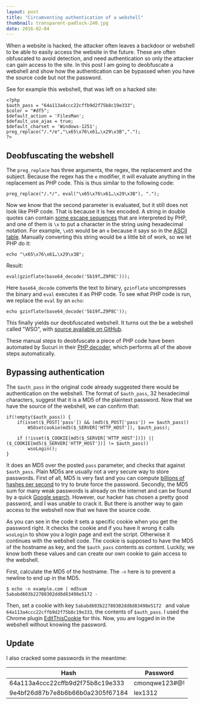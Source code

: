 ```yaml
---
layout: post
title: "Circumventing authentication of a webshell"
thumbnail: transparent-padlock-240.jpg
date: 2016-02-04
---
```


When a website is hacked, the attacker often leaves a backdoor or webshell to be able to easily access the website in the future. These are often obfuscated to avoid detection, and need authentication so only the attacker can gain access to the site. In this post I am going to deobfuscate a webshell and show how the authentication can be bypassed when you have the source code but not the password.

See for example this webshell, that was left on a hacked site:

    <?php
    $auth_pass = "64a113a4ccc22cffb9d2f75b8c19e333";
    $color = "#df5";
    $default_action = 'FilesMan';
    $default_use_ajax = true;
    $default_charset = 'Windows-1251';
    preg_replace("/.*/e","\x65\x76\x61…\x29\x3B",".");
    ?>

## Deobfuscating the webshell

The `preg_replace` has three arguments, the regex, the replacement and the subject. Because the regex has the `e` modifier, it will evaluate anything in the replacement as PHP code. This is thus similar to the following code:

    preg_replace("/.*/", eval("\x65\x76\x61…\x29\x3B"), ".");

Now we know that the second parameter is evaluated, but it still does not look like PHP code. That is because it is hex encoded. A string in double quotes can contain [some escape sequences](https://secure.php.net/manual/en/language.types.string.php#language.types.string.syntax.double) that are interpreted by PHP, and one of them is `\x` to put a character in the string using hexadecimal notation. For example, `\x65` would be an `e` because it says so in the [ASCII table](http://man7.org/linux/man-pages/man7/ascii.7.html). Manually converting this string would be a little bit of work, so we let PHP do it:

    echo "\x65\x76\x61…\x29\x3B";

Result:

    eval(gzinflate(base64_decode('5b19f…Z9P8C')));

Here `base64_decode` converts the text to binary, `gzinflate` uncompresses the binary and `eval` executes it as PHP code. To see what PHP code is run, we replace the `eval` by an `echo`:


    echo gzinflate(base64_decode('5b19f…Z9P8C'));

This finally yields our deobfuscated webshell. It turns out the be a webshell called "WSO", with [source available on GitHub](https://github.com/tennc/webshell/blob/master/php/wso/wso2.php).

These manual steps to deobfuscate a piece of PHP code have been automated by Sucuri in their [PHP decoder](http://ddecode.com/phpdecoder/?results=69b2b644106926dfd107f57afdaaeec3), which performs all of the above steps automatically.

## Bypassing authentication

The `$auth_pass` in the original code already suggested there would be authentication on the webshell. The format of `$auth_pass`, 32 hexadecimal characters, suggest that it is a MD5 of the plaintext password. Now that we have the source of the webshell, we can confirm that:

    if(!empty($auth_pass)) {
        if(isset($_POST['pass']) && (md5($_POST['pass']) == $auth_pass))
            WSOsetcookie(md5($_SERVER['HTTP_HOST']), $auth_pass);

        if (!isset($_COOKIE[md5($_SERVER['HTTP_HOST'])]) || ($_COOKIE[md5($_SERVER['HTTP_HOST'])] != $auth_pass))
            wsoLogin();
    }

It does an MD5 over the posted `pass` parameter, and checks that against `$auth_pass`. Plain MD5s are usually not a very secure way to store passwords. First of all, MD5 is very fast and you can compute [billions of hashes per second](https://blog.codinghorror.com/speed-hashing/) to try to brute force the password. Secondly, the MD5 sum for many weak passwords is already on the internet and can be found by a quick [Google search](https://www.google.nl/search?q=adf431a1517b2331c343a26f41fecaca). However, our hacker has chosen a pretty good password, and I was unable to crack it. But there is another way to gain access to the webshell now that we have the source code.

As you can see in the code it sets a specific cookie when you get the password right. It checks the cookie and if you have it wrong it calls `wsoLogin` to show you a login page and exit the script. Otherwise it continues with the webshell code. The cookie is supposed to have the MD5 of the hostname as key, and the `$auth_pass` contents as content. Luckily, we know both these values and can create our own cookie to gain access to the webshell.

First, calculate the MD5 of the hostname.
The `-n` here is to prevent a newline to end up in the MD5. 

    $ echo -n example.com | md5sum
    5ababd603b22780302dd8d83498e5172 -

Then, set a cookie with key `5ababd603b22780302dd8d83498e5172 ` and value `64a113a4ccc22cffb9d2f75b8c19e333`, the contents of `$auth_pass`. I used the Chrome plugin [EditThisCookie](https://chrome.google.com/webstore/detail/editthiscookie/fngmhnnpilhplaeedifhccceomclgfbg) for this. Now, you are logged in in the webshell without knowing the password.

## Update

I also cracked some passwords in the meantime:

| Hash                             | Password      |
|----------------------------------|---------------|
| 64a113a4ccc22cffb9d2f75b8c19e333 | cmonqwe123#@! |
| 9e4bf26d87b7e8b6b66b0a2305f67184 | lex1312       |
